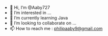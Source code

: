 - 👋 Hi, I’m @Aaby727
- 👀 I’m interested in ...
- 🌱 I’m currently learning Java
- 💞️ I’m looking to collaborate on ...
- 📫 How to reach me : philipaaby9@gmail.com

<!---
Aaby727/Aaby727 is a ✨ special ✨ repository because its `README.md` (this file) appears on your GitHub profile.
You can click the Preview link to take a look at your changes.
--->
